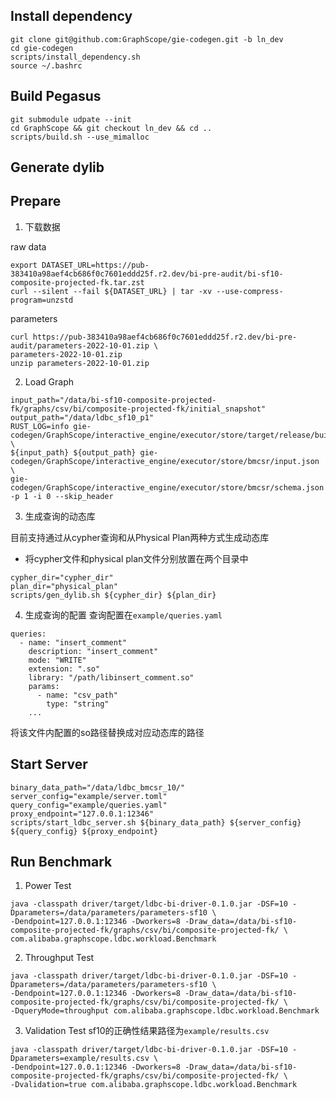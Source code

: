 ## Install dependency
```shell
git clone git@github.com:GraphScope/gie-codegen.git -b ln_dev
cd gie-codegen
scripts/install_dependency.sh
source ~/.bashrc
```
## Build Pegasus
```shell
git submodule udpate --init
cd GraphScope && git checkout ln_dev && cd ..
scripts/build.sh --use_mimalloc
```
## Generate dylib
## Prepare
1. 下载数据

raw data
```shell
export DATASET_URL=https://pub-383410a98aef4cb686f0c7601eddd25f.r2.dev/bi-pre-audit/bi-sf10-composite-projected-fk.tar.zst
curl --silent --fail ${DATASET_URL} | tar -xv --use-compress-program=unzstd
```
parameters
```shell
curl https://pub-383410a98aef4cb686f0c7601eddd25f.r2.dev/bi-pre-audit/parameters-2022-10-01.zip \
parameters-2022-10-01.zip
unzip parameters-2022-10-01.zip
```
2. Load Graph
```shell
input_path="/data/bi-sf10-composite-projected-fk/graphs/csv/bi/composite-projected-fk/initial_snapshot"
output_path="/data/ldbc_sf10_p1"
RUST_LOG=info gie-codegen/GraphScope/interactive_engine/executor/store/target/release/build_bmcsr_partition \
${input_path} ${output_path} gie-codegen/GraphScope/interactive_engine/executor/store/bmcsr/input.json \
gie-codegen/GraphScope/interactive_engine/executor/store/bmcsr/schema.json -p 1 -i 0 --skip_header
```
3. 生成查询的动态库

目前支持通过从cypher查询和从Physical Plan两种方式生成动态库
+ 将cypher文件和physical plan文件分别放置在两个目录中
```shell
cypher_dir="cypher_dir"
plan_dir="physical_plan"
scripts/gen_dylib.sh ${cypher_dir} ${plan_dir}
```
4. 生成查询的配置
查询配置在`example/queries.yaml`
```shell
queries:
  - name: "insert_comment"
    description: "insert_comment"
    mode: "WRITE"
    extension: ".so"
    library: "/path/libinsert_comment.so"
    params:
      - name: "csv_path"
        type: "string"
    ...
```
将该文件内配置的so路径替换成对应动态库的路径
## Start Server
```shell
binary_data_path="/data/ldbc_bmcsr_10/"
server_config="example/server.toml"
query_config="example/queries.yaml"
proxy_endpoint="127.0.0.1:12346"
scripts/start_ldbc_server.sh ${binary_data_path} ${server_config} ${query_config} ${proxy_endpoint}
```
## Run Benchmark
1. Power Test
```shell
java -classpath driver/target/ldbc-bi-driver-0.1.0.jar -DSF=10 -Dparameters=/data/parameters/parameters-sf10 \
-Dendpoint=127.0.0.1:12346 -Dworkers=8 -Draw_data=/data/bi-sf10-composite-projected-fk/graphs/csv/bi/composite-projected-fk/ \
com.alibaba.graphscope.ldbc.workload.Benchmark
```
2. Throughput Test
```shell
java -classpath driver/target/ldbc-bi-driver-0.1.0.jar -DSF=10 -Dparameters=/data/parameters/parameters-sf10 \
-Dendpoint=127.0.0.1:12346 -Dworkers=8 -Draw_data=/data/bi-sf10-composite-projected-fk/graphs/csv/bi/composite-projected-fk/ \
-DqueryMode=throughput com.alibaba.graphscope.ldbc.workload.Benchmark
```
3. Validation Test
sf10的正确性结果路径为`example/results.csv`
```shell
java -classpath driver/target/ldbc-bi-driver-0.1.0.jar -DSF=10 -Dparameters=example/results.csv \
-Dendpoint=127.0.0.1:12346 -Dworkers=8 -Draw_data=/data/bi-sf10-composite-projected-fk/graphs/csv/bi/composite-projected-fk/ \
-Dvalidation=true com.alibaba.graphscope.ldbc.workload.Benchmark
```